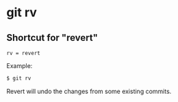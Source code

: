 # git rv

## Shortcut for "revert" 

```gitconfig
rv = revert
```

Example:

```sh
$ git rv
```

Revert will undo the changes from some existing commits.

